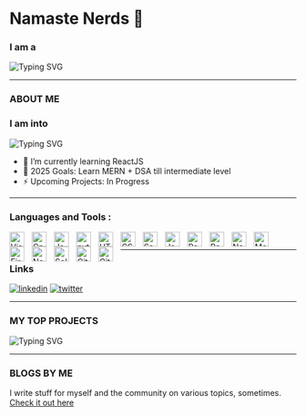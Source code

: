 # Namaste Nerds 👋

<h3>I am a</h3>

![Typing SVG](https://readme-typing-svg.herokuapp.com?font=Bitcount+Grid+Single&weight=500&size=25&pause=1000&color=49F738&width=435&lines=Student+at+NSEC%2C+Kolkata;Fullstack+Developer;AI%2FML+Engineer
)

---

### ABOUT ME 
<h3>I am into</h3>

![Typing SVG](https://readme-typing-svg.herokuapp.com?font=Bitcount+Grid+Single&weight=500&size=25&pause=100&color=F7694E&width=435&lines=WEB+DEVELOPMENT;APP+DEVELOPMENT;ARTIFICIAL+INTELLIGIENCE;MACHINE+LEARNING;ROBOTICS+&+ARDUINO;OPEN+SOURCE;SELF-HOSTING;BUILDING+MEANINGFUL+PROJECTS;RESOURCE+COLLECTION;
)
- 🌱 I’m currently learning ReactJS
- 🥅 2025 Goals: Learn MERN + DSA till intermediate level
- ⚡ Upcoming Projects: In Progress

---

### Languages and Tools :

<img align="left" alt="Visual Studio Code" width="26px" src="https://cdn.jsdelivr.net/gh/devicons/devicon/icons/vscode/vscode-original.svg" style="padding-right:10px;" />
<img align="left" alt="Cpp" width="26px" src="https://cdn.jsdelivr.net/gh/devicons/devicon/icons/cplusplus/cplusplus-original.svg" style="padding-right:10px;" />
<img align="left" alt="Java" width="26px" src="https://cdn.jsdelivr.net/gh/devicons/devicon/icons/java/java-original.svg" style="padding-right:10px;" />
<img align="left" alt="python" width="26px" src="https://cdn.jsdelivr.net/gh/devicons/devicon/icons/python/python-original.svg" style="padding-right:10px;" />
<img align="left" alt="HTML5" width="26px" src="https://cdn.jsdelivr.net/gh/devicons/devicon/icons/html5/html5-original.svg" style="padding-right:10px;" />
<img align="left" alt="CSS3" width="26px" src="https://cdn.jsdelivr.net/gh/devicons/devicon/icons/css3/css3-original.svg" style="padding-right:10px;" />
<img align="left" alt="Sass" width="26px" src="https://cdn.jsdelivr.net/gh/devicons/devicon/icons/sass/sass-original.svg" style="padding-right:10px;" />
<img align="left" alt="JavaScript" width="26px" src="https://cdn.jsdelivr.net/gh/devicons/devicon/icons/javascript/javascript-original.svg" style="padding-right:10px;" />
<img align="left" alt="React" width="26px" src="https://cdn.jsdelivr.net/gh/devicons/devicon/icons/react/react-original.svg" style="padding-right:10px;" />
<img align="left" alt="Redux" width="26px" src="https://cdn.jsdelivr.net/gh/devicons/devicon/icons/redux/redux-original.svg" style="padding-right:10px;" />
<img align="left" alt="Node.js" width="26px" src="https://cdn.jsdelivr.net/gh/devicons/devicon/icons/nodejs/nodejs-original.svg" style="padding-right:10px;" />
<img align="left" alt="MongoDB" width="26px" src="https://cdn.jsdelivr.net/gh/devicons/devicon/icons/mongodb/mongodb-original.svg" style="padding-right:10px;" />
<img align="left" alt="Firebase" width="26px" src="https://cdn.jsdelivr.net/gh/devicons/devicon/icons/firebase/firebase-plain.svg" style="padding-right:10px;" />
<img align="left" alt="NextJs" width="26px" src="https://cdn.jsdelivr.net/gh/devicons/devicon/icons/nextjs/nextjs-original.svg" style="padding-right:10px;" />
<img align="left" alt="Solidity" width="26px" src="https://cdn.jsdelivr.net/gh/devicons/devicon/icons/solidity/solidity-original.svg" style="padding-right:10px;" />
<img align="left" alt="Git" width="26px" src="https://cdn.jsdelivr.net/gh/devicons/devicon/icons/git/git-original.svg" style="padding-right:10px;" />
<img align="left" alt="GitHub" width="26px" src="https://user-images.githubusercontent.com/3369400/139447912-e0f43f33-6d9f-45f8-be46-2df5bbc91289.png" style="padding-right:10px;" />

<br>

---


### Links
[![linkedin](https://img.shields.io/badge/linkedin-0A66C2?style=for-the-badge&logo=linkedin&logoColor=white)](https://www.linkedin.com/in/)
[![twitter](https://img.shields.io/badge/twitter-1DA1F2?style=for-the-badge&logo=twitter&logoColor=white)](https://twitter.com/)

---

### MY TOP PROJECTS 

![Typing SVG](https://readme-typing-svg.herokuapp.com?font=Bitcount+Grid+Single&weight=500&size=25&pause=1000&color=F7E600&width=435&lines=Coming+Soon;Stay+Tuned+For+Bangers;)

---

### BLOGS BY ME
I write stuff for myself and the community on various topics, sometimes. <br> 
[Check it out here](https://codewithnil.netlify.app/)


